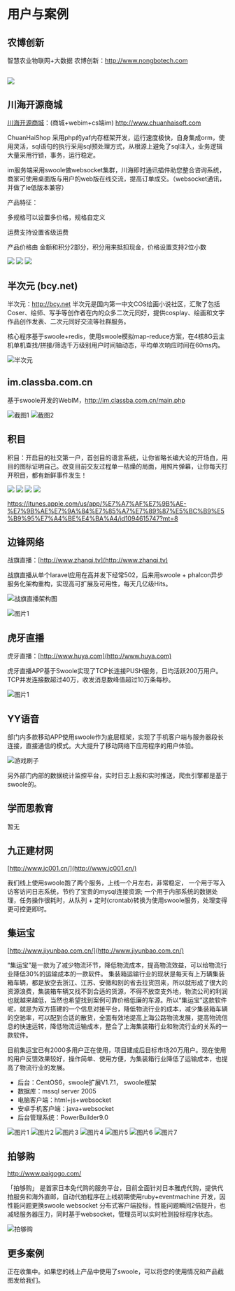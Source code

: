 # 用户与案例

农博创新
------
智慧农业物联网+大数据
农博创新：<http://www.nongbotech.com>

![](http://www.swoole.com/static/uploads//wiki/201709/19/151640612443.jpg)
------

川海开源商城
-----
[川海开源商城](http://www.chuanhaisoft.com "川海开源商城")：(商城+webim+cs端im) <http://www.chuanhaisoft.com>

ChuanHaiShop 采用php的yaf内存框架开发，运行速度极快，自身集成orm，使用灵活，sql语句的执行采用sql预处理方式，从根源上避免了sql注入，业务逻辑大量采用行锁，事务，运行稳定。

im服务端采用swoole做websocket集群，川海即时通讯插件助您整合咨询系统，商家可使用桌面版与用户的web版在线交流，提高订单成交。（websocket通讯，并做了ie低版本兼容）

产品特征：

多规格可以设置多价格，规格自定义

运费支持设置省级运费

产品价格由 金额和积分2部分，积分用来抵扣现金，价格设置支持2位小数

![](http://www.swoole.com/static/uploads//wiki/201710/12/779060290888.png)
![](http://www.swoole.com/static/uploads//wiki/201710/12/779270695390.png)
![](http://www.swoole.com/static/uploads//wiki/201711/20/391130410650.jpg)

半次元 (bcy.net)  
------
半次元：<http://bcy.net>
半次元是国内第一中文COS绘画小说社区，汇聚了包括Coser、绘师、写手等创作者在内的众多二次元同好，提供cosplay、绘画和文字作品创作发表、二次元同好交流等社群服务。

核心程序基于swoole+redis，使用swoole模拟map-reduce方案，在4核8G云主机单机查找/拼接/筛选千万级别用户时间轴动态，平均单次响应时间在60ms内。

![半次元](https://wiki.swoole.com/static/uploads//wiki/201608/18/204860827822.jpg)

im.classba.com.cn
-----
基于swoole开发的WebIM，<http://im.classba.com.cn/main.php>

![截图1](http://www.swoole.com/static/uploads//wiki/201609/28/531100857223.jpg)
![截图2](http://wiki.swoole.com/static/uploads//wiki/201609/28/531710822812.png "截图2")

积目
-----
积目：开启目的社交第一户，首创目的语言系统，让你省略长编大论的开场白，用目的图标证明自己。改变目前交友过程单一枯燥的局面，用照片弹幕，让你每天打开积目，都有新鲜事件发生！

[![](http://ww1.sinaimg.cn/large/0060lm7Tgy1fdl7lqhysbj307i0dc77c.jpg)](http://ww1.sinaimg.cn/large/0060lm7Tgy1fdl7lqhysbj307i0dc77c.jpg)
[![](http://ww1.sinaimg.cn/large/0060lm7Tgy1fdl7lqhen3j307i0dcwhz.jpg)](http://ww1.sinaimg.cn/large/0060lm7Tgy1fdl7lqhen3j307i0dcwhz.jpg)
[![](http://ww2.sinaimg.cn/large/0060lm7Tgy1fdl7lqdz91j307i0dcjtk.jpg)](http://ww2.sinaimg.cn/large/0060lm7Tgy1fdl7lqdz91j307i0dcjtk.jpg)
[![](http://ww4.sinaimg.cn/large/0060lm7Tgy1fdl7lr3p3qj307i0dcwia.jpg)](http://ww4.sinaimg.cn/large/0060lm7Tgy1fdl7lr3p3qj307i0dcwia.jpg)

https://itunes.apple.com/us/app/%E7%A7%AF%E7%9B%AE-%E7%9B%AE%E7%9A%84%E7%85%A7%E7%89%87%E5%BC%B9%E5%B9%95%E7%A4%BE%E4%BA%A4/id1094615747?mt=8

边锋网络
----

战旗直播：[http://www.zhanqi.tv](http://www.zhanqi.tv)

战旗直播从单个laravel应用在高并发下经常502，后来用swoole + phalcon异步服务化架构重构，实现高可扩展及可用性，每天几亿级Hits。


![战旗直播架构图](http://wiki.swoole.com/static/image/zhanqi/1.png)


![图片1](http://wiki.swoole.com/static/image/zhanqi/2.jpg)

虎牙直播
----
虎牙直播：[http://www.huya.com](http://www.huya.com)

虎牙直播APP基于Swoole实现了TCP长连接PUSH服务，日均活跃200万用户。TCP并发连接数超过40万，收发消息数峰值超过10万条每秒。

![图片1](http://wiki.swoole.com/static/image/huya.jpg)

YY语音
----
部门内多款移动APP使用swoole作为底层框架，实现了手机客户端与服务器段长连接，直接通信的模式。大大提升了移动网络下应用程序的用户体验。

![游戏刷子](https://wiki.swoole.com/static/image/shuazi.png)

另外部门内部的数据统计监控平台，实时日志上报和实时推送，爬虫引擎都是基于swoole的。

学而思教育
----
暂无

九正建材网
-----
[http://www.jc001.cn/](http://www.jc001.cn/)  

我们线上使用swoole跑了两个服务，上线一个月左右，非常稳定，
一个用于写入访客访问日志系统，节约了宝贵的mysql连接资源;
一个用于内部系统的数据处理，任务操作很耗时，从队列 + 定时(crontab)转换为使用swoole服务，处理变得更可控更即时。

集运宝
-----
[http://www.jiyunbao.com.cn/](http://www.jiyunbao.com.cn/)

“集运宝”是一款为了减少物流环节，降低物流成本，提高物流效益，可以给物流行业降低30%的运输成本的一款软件。
集装箱运输行业的现状是每天有上万辆集装箱车辆，都是放空去浙江、江苏、安徽和别的省去拉货回来，所以就形成了很大的资源浪费，集装箱车辆又找不到合适的货源，不得不放空支外地，物流公司的利润也就越来越低，当然也希望找到案例可靠价格低廉的车源。所以“集运宝”这款软件呢，就是为双方搭建的一个信息对接平台，降低物流行业的成本，减少集装箱车辆的空驰率，可以配到合适的散货，全面有效地提高上海公路物流发展，提高物流信息的快速运转，降低物流运输成本，整合了上海集装箱行业和物流行业的关系的一款软件。

目前集运宝已有2000多用户正在使用，项目建成后目标市场20万用户。现在使用的用户反馈效果较好，操作简单、使用方便，为集装箱行业降低了运输成本，也提高了物流行业的发展。

* 后台：CentOS6，swoole扩展V1.7.1， swoole框架
* 数据库：mssql server 2005
* 电脑客户端：html+js+websocket
* 安卓手机客户端：java+websocket
* 后台管理系统：PowerBuilder9.0

![图片1](https://wiki.swoole.com/static/image/jiyunbao/1.png)
![图片2](https://wiki.swoole.com/static/image/jiyunbao/2.jpg)
![图片3](https://wiki.swoole.com/static/image/jiyunbao/3.jpg)
![图片4](https://wiki.swoole.com/static/image/jiyunbao/4.png)
![图片5](https://wiki.swoole.com/static/image/jiyunbao/5.png)
![图片6](https://wiki.swoole.com/static/image/jiyunbao/6.png)
![图片7](https://wiki.swoole.com/static/image/jiyunbao/7.png)

拍够购
------
<http://www.paigogo.com/>

「拍够购」 是首家日本免代购的服务平台，目前全面针对日本雅虎代购，提供代拍服务和海外直邮，自动代拍程序在上线初期使用ruby+eventmachine 开发，因性能问题更换swoole websocket 分布式客户端投标，性能问题瞬间2倍提升，也减轻服务器压力，同时基于websocket，管理员可以实时检测投标程序状态。

![拍够购](https://wiki.swoole.com/static/image/paigogo.jpg)

更多案例
-----
正在收集中。如果您的线上产品中使用了swoole，可以将您的使用情况和产品截图发给我们。


